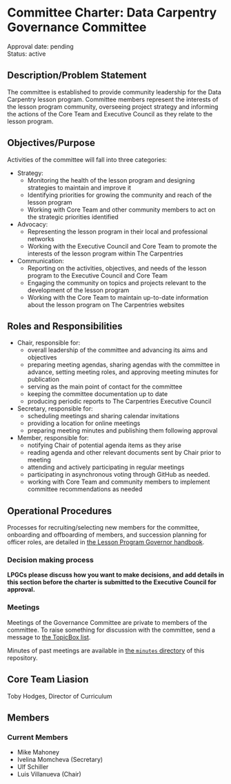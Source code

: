 # Committee Charter: Data Carpentry Governance Committee
Approval date: pending <br />
Status: active <br />


## Description/Problem Statement

The committee is established to provide community leadership for the Data Carpentry lesson program. 
Committee members represent the interests of the lesson program community, 
overseeing project strategy and informing the actions of the Core Team and Executive Council as they relate to the lesson program.


## Objectives/Purpose

Activities of the committee will fall into three categories:

* Strategy:
    * Monitoring the health of the lesson program and designing strategies to maintain and improve it
    * Identifying priorities for growing the community and reach of the lesson program
    * Working with Core Team and other community members to act on the strategic priorities identified
* Advocacy:
    * Representing the lesson program in their local and professional networks
    * Working with the Executive Council and Core Team to promote the interests of the lesson program within The Carpentries
* Communication:
    * Reporting on the activities, objectives, and needs of the lesson program to the Executive Council and Core Team
    * Engaging the community on topics and projects relevant to the development of the lesson program
    * Working with the Core Team to maintain up-to-date information about the lesson program on The Carpentries websites


## Roles and Responsibilities

- Chair, responsible for:
    - overall leadership of the committee and advancing its aims and objectives
    - preparing meeting agendas, sharing agendas with the committee in advance, 
      setting meeting roles, and approving meeting minutes for publication
    - serving as the main point of contact for the committee
    - keeping the committee documentation up to date
    - producing periodic reports to The Carpentries Executive Council
- Secretary, responsible for:
    - scheduling meetings and sharing calendar invitations
    - providing a location for online meetings
    - preparing meeting minutes and publishing them following approval
- Member, responsible for:
    - notifying Chair of potential agenda items as they arise
    - reading agenda and other relevant documents sent by Chair prior to meeting
    - attending and actively participating in regular meetings
    - participating in asynchronous voting through GitHub as needed.
    - working with Core Team and community members to implement committee recommendations as needed


## Operational Procedures

Processes for recruiting/selecting new members for the committee, onboarding and offboarding of members, 
and succession planning for officer roles, are detailed in [the Lesson Program Governor handbook][lpgc-handbook].

### Decision making process

**LPGCs please discuss how you want to make decisions, 
and add details in this section before the charter is submitted to the Executive Council for approval.**

### Meetings

Meetings of the Governance Committee are private to members of the committee.
To raise something for discussion with the committee, send a message to [the TopicBox list][topicbox].

Minutes of past meetings are available in [the `minutes` directory][minutes] of this repository.


## Core Team Liasion

Toby Hodges, Director of Curriculum


## Members

### Current Members

- Mike Mahoney
- Ivelina Momcheva (Secretary)
- Ulf Schiller
- Luis Villanueva (Chair)

[lpgc-handbook]: FIXME
[minutes]: ./minutes/
[topicbox]: https://carpentries.topicbox.com/groups/dc-governors/

